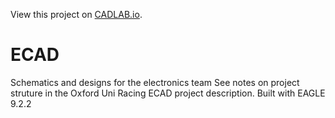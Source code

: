 View this project on [CADLAB.io](https://cadlab.io/project/1514). 

# ECAD
Schematics and designs for the electronics team
See notes on project struture in the Oxford Uni Racing ECAD project description.
Built with EAGLE 9.2.2
